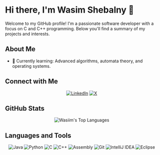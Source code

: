 # Hi there, I'm Wasim Shebalny 👋

Welcome to my GitHub profile! I'm a passionate software developer with a focus on C and C++ programming. Below you'll find a summary of my projects and interests.

## About Me

- 🌱 Currently learning: Advanced algorithms, automata theory, and operating systems.

## Connect with Me

<p align="center">
  <a href="https://www.linkedin.com/in/wasim-shebalny-9244bb25b/"><img src="https://img.shields.io/badge/LinkedIn-0A66C2?style=for-the-badge&logo=linkedin&logoColor=white" alt="LinkedIn"></a>
  <a href="https://x.com/ShebalnyWasim"><img src="https://img.shields.io/badge/X-1DA1F2?style=for-the-badge&logo=twitter&logoColor=white" alt="X"></a>
</p>

## GitHub Stats

<p align="center">
  <img src="https://github-readme-stats.vercel.app/api/top-langs/?username=WasiimSheb&layout=compact&theme=radical" alt="Wasiim's Top Languages">
</p>

## Languages and Tools

<p align="center">
  <img src="https://img.shields.io/badge/Java-ED8B00?style=for-the-badge&logo=java&logoColor=white" alt="Java">
  <img src="https://img.shields.io/badge/Python-3776AB?style=for-the-badge&logo=python&logoColor=white" alt="Python">
  <img src="https://img.shields.io/badge/C-A8B9CC?style=for-the-badge&logo=c&logoColor=white" alt="C">
  <img src="https://img.shields.io/badge/C++-00599C?style=for-the-badge&logo=cplusplus&logoColor=white" alt="C++">
  <img src="https://img.shields.io/badge/Assembly-525252?style=for-the-badge&logo=assembly&logoColor=white" alt="Assembly">
  <img src="https://img.shields.io/badge/Git-F05032?style=for-the-badge&logo=git&logoColor=white" alt="Git">
  <img src="https://img.shields.io/badge/IntelliJ_IDEA-000000?style=for-the-badge&logo=intellij-idea&logoColor=white" alt="IntelliJ IDEA">
  <img src="https://img.shields.io/badge/Eclipse-2C2255?style=for-the-badge&logo=eclipse&logoColor=white" alt="Eclipse">
</p>
